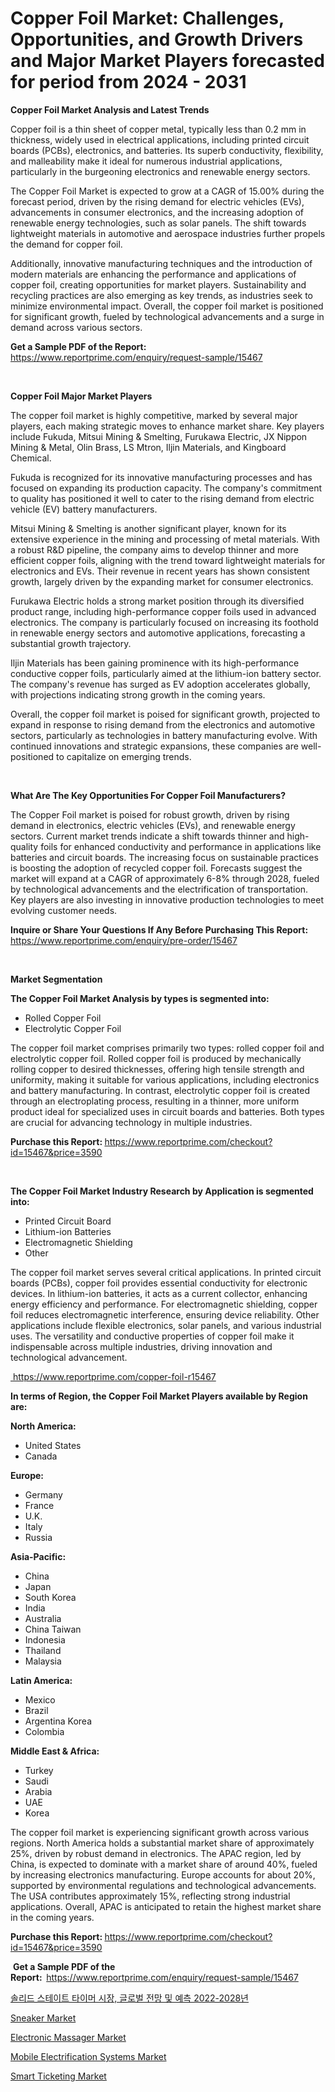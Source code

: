 <p><h1>Copper Foil Market: Challenges, Opportunities, and Growth Drivers and Major Market Players forecasted for period from 2024 - 2031</h1></p><p><strong>Copper Foil Market Analysis and Latest Trends</strong></p>
<p><p>Copper foil is a thin sheet of copper metal, typically less than 0.2 mm in thickness, widely used in electrical applications, including printed circuit boards (PCBs), electronics, and batteries. Its superb conductivity, flexibility, and malleability make it ideal for numerous industrial applications, particularly in the burgeoning electronics and renewable energy sectors.</p><p>The Copper Foil Market is expected to grow at a CAGR of 15.00% during the forecast period, driven by the rising demand for electric vehicles (EVs), advancements in consumer electronics, and the increasing adoption of renewable energy technologies, such as solar panels. The shift towards lightweight materials in automotive and aerospace industries further propels the demand for copper foil. </p><p>Additionally, innovative manufacturing techniques and the introduction of modern materials are enhancing the performance and applications of copper foil, creating opportunities for market players. Sustainability and recycling practices are also emerging as key trends, as industries seek to minimize environmental impact. Overall, the copper foil market is positioned for significant growth, fueled by technological advancements and a surge in demand across various sectors.</p></p>
<p><strong>Get a Sample PDF of the Report:&nbsp;</strong> <a href="https://www.reportprime.com/enquiry/request-sample/15467">https://www.reportprime.com/enquiry/request-sample/15467</a></p>
<p>&nbsp;</p>
<p><strong>Copper Foil Major Market Players</strong></p>
<p><p>The copper foil market is highly competitive, marked by several major players, each making strategic moves to enhance market share. Key players include Fukuda, Mitsui Mining & Smelting, Furukawa Electric, JX Nippon Mining & Metal, Olin Brass, LS Mtron, Iljin Materials, and Kingboard Chemical.</p><p>Fukuda is recognized for its innovative manufacturing processes and has focused on expanding its production capacity. The company's commitment to quality has positioned it well to cater to the rising demand from electric vehicle (EV) battery manufacturers.</p><p>Mitsui Mining & Smelting is another significant player, known for its extensive experience in the mining and processing of metal materials. With a robust R&D pipeline, the company aims to develop thinner and more efficient copper foils, aligning with the trend toward lightweight materials for electronics and EVs. Their revenue in recent years has shown consistent growth, largely driven by the expanding market for consumer electronics.</p><p>Furukawa Electric holds a strong market position through its diversified product range, including high-performance copper foils used in advanced electronics. The company is particularly focused on increasing its foothold in renewable energy sectors and automotive applications, forecasting a substantial growth trajectory.</p><p>Iljin Materials has been gaining prominence with its high-performance conductive copper foils, particularly aimed at the lithium-ion battery sector. The company's revenue has surged as EV adoption accelerates globally, with projections indicating strong growth in the coming years.</p><p>Overall, the copper foil market is poised for significant growth, projected to expand in response to rising demand from the electronics and automotive sectors, particularly as technologies in battery manufacturing evolve. With continued innovations and strategic expansions, these companies are well-positioned to capitalize on emerging trends.</p></p>
<p>&nbsp;</p>
<p><strong>What Are The Key Opportunities For Copper Foil Manufacturers?</strong></p>
<p><p>The Copper Foil market is poised for robust growth, driven by rising demand in electronics, electric vehicles (EVs), and renewable energy sectors. Current market trends indicate a shift towards thinner and high-quality foils for enhanced conductivity and performance in applications like batteries and circuit boards. The increasing focus on sustainable practices is boosting the adoption of recycled copper foil. Forecasts suggest the market will expand at a CAGR of approximately 6-8% through 2028, fueled by technological advancements and the electrification of transportation. Key players are also investing in innovative production technologies to meet evolving customer needs.</p></p>
<p><strong>Inquire or Share Your Questions If Any Before Purchasing This Report:</strong> <a href="https://www.reportprime.com/enquiry/pre-order/15467">https://www.reportprime.com/enquiry/pre-order/15467</a></p>
<p>&nbsp;</p>
<p><strong>Market Segmentation</strong></p>
<p><strong>The Copper Foil Market Analysis by types is segmented into:</strong></p>
<p><ul><li>Rolled Copper Foil</li><li>Electrolytic Copper Foil</li></ul></p>
<p><p>The copper foil market comprises primarily two types: rolled copper foil and electrolytic copper foil. Rolled copper foil is produced by mechanically rolling copper to desired thicknesses, offering high tensile strength and uniformity, making it suitable for various applications, including electronics and battery manufacturing. In contrast, electrolytic copper foil is created through an electroplating process, resulting in a thinner, more uniform product ideal for specialized uses in circuit boards and batteries. Both types are crucial for advancing technology in multiple industries.</p></p>
<p><strong>Purchase this Report:&nbsp;</strong><a href="https://www.reportprime.com/checkout?id=15467&price=3590">https://www.reportprime.com/checkout?id=15467&price=3590</a></p>
<p>&nbsp;</p>
<p><strong>The Copper Foil Market Industry Research by Application is segmented into:</strong></p>
<p><ul><li>Printed Circuit Board</li><li>Lithium-ion Batteries</li><li>Electromagnetic Shielding</li><li>Other</li></ul></p>
<p><p>The copper foil market serves several critical applications. In printed circuit boards (PCBs), copper foil provides essential conductivity for electronic devices. In lithium-ion batteries, it acts as a current collector, enhancing energy efficiency and performance. For electromagnetic shielding, copper foil reduces electromagnetic interference, ensuring device reliability. Other applications include flexible electronics, solar panels, and various industrial uses. The versatility and conductive properties of copper foil make it indispensable across multiple industries, driving innovation and technological advancement.</p></p>
<p><a href="https://www.reportprime.com/copper-foil-r15467">&nbsp;https://www.reportprime.com/copper-foil-r15467</a></p>
<p><strong>In terms of Region, the Copper Foil Market Players available by Region are:</strong></p>
<p>
    <p> <strong> North America: </strong>
        <ul>
            <li>United States</li>
            <li>Canada</li>
        </ul>
        </p> 
    <p> <strong> Europe: </strong>
        <ul>
            <li>Germany</li>
            <li>France</li>
            <li>U.K.</li>
            <li>Italy</li>
            <li>Russia</li>
        </ul>
        </p> 
    <p> <strong> Asia-Pacific: </strong>
        <ul>
            <li>China</li>
            <li>Japan</li>
            <li>South Korea</li>
            <li>India</li>
            <li>Australia</li>
            <li>China Taiwan</li>
            <li>Indonesia</li>
            <li>Thailand</li>
            <li>Malaysia</li>
        </ul>
        </p> 
    <p> <strong> Latin America: </strong>
        <ul>
            <li>Mexico</li>
            <li>Brazil</li>
            <li>Argentina Korea</li>
            <li>Colombia</li>
        </ul>
        </p> 
    <p> <strong> Middle East & Africa: </strong>
        <ul>
            <li>Turkey</li>
            <li>Saudi</li>
            <li>Arabia</li>
            <li>UAE</li>
            <li>Korea</li>
        </ul>
    </p>
    </p>
<p><p>The copper foil market is experiencing significant growth across various regions. North America holds a substantial market share of approximately 25%, driven by robust demand in electronics. The APAC region, led by China, is expected to dominate with a market share of around 40%, fueled by increasing electronics manufacturing. Europe accounts for about 20%, supported by environmental regulations and technological advancements. The USA contributes approximately 15%, reflecting strong industrial applications. Overall, APAC is anticipated to retain the highest market share in the coming years.</p></p>
<p><strong>Purchase this Report: </strong><a href="https://www.reportprime.com/checkout?id=15467&price=3590">https://www.reportprime.com/checkout?id=15467&price=3590</a></p>
<p>&nbsp;<strong>Get a Sample PDF of the Report:&nbsp;&nbsp;</strong><a href="https://www.reportprime.com/enquiry/request-sample/15467">https://www.reportprime.com/enquiry/request-sample/15467</a></p>
<p><strong></strong></p>
<p><p><a href="https://medium.com/@christorpherpfannerstill5436/%EC%84%B8%EA%B3%84-solid-state-timer-market-global-outlook-and-forecast-2022-2028-market-%EC%9D%80-2024%EC%97%90%EC%84%9C-2031%EB%A1%9C-%EC%97%B0%ED%8F%89%EA%B7%A0-%EC%A6%9D%EA%B0%80%EC%9C%A8%EC%9D%84-7e175b5e2e44">솔리드 스테이트 타이머 시장, 글로벌 전망 및 예측 2022-2028년</a></p><p><a href="https://github.com/elizabethdagraca/Market-Research-Report-List-5/blob/main/sneaker-market.md">Sneaker Market</a></p><p><a href="https://medium.com/@albertohickle/the-global-electronic-massager-market-is-at-the-forefront-of-innovation-driving-rapid-industry-d4760a2af2d5">Electronic Massager Market</a></p><p><a href="https://issuu.com/reportprime-2/docs/mobile-electrification-systems-mark_ddfec0160d08e9">Mobile Electrification Systems Market</a></p><p><a href="https://medium.com/@josefahauck/the-smart-ticketing-market-is-anticipated-to-experience-significant-growth-with-a-projected-cagr-d2de8a84841d">Smart Ticketing Market</a></p></p>